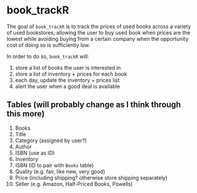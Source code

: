 # book_trackR

The goal of `book_trackR` is to track the prices of used books across a variety of used bookstores, allowing the user to buy used book when prices are the lowest while avoiding buying from a certain company when the opportunity cost of doing so is sufficiently low.

In order to do so, `book_trackR` will:
1. store a list of books the user is interested in
2. store a list of inventory + prices for each book
3. each day, update the inventory + prices list
4. alert the user when a good deal is available

## Tables (will probably change as I think through this more)

1. Books
  1. Title
  2. Category (assigned by user?)
  3. Author
  4. ISBN (use as ID)
2. Inventory
  1. ISBN (ID to pair with `Books` table)
  2. Quality (e.g. fair, like new, very good)
  3. Price (including shipping? otherwise store shipping separately)
  4. Seller (e.g. Amazon, Half-Priced Books, Powells)
  